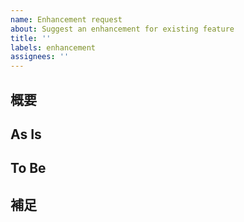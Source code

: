 ```yaml
---
name: Enhancement request
about: Suggest an enhancement for existing feature
title: ''
labels: enhancement
assignees: ''
---
```


<!-- LABEL: fix/{server,react,html/css/other} のうち一つ以上をつけてください -->

## 概要
<!-- どの機能の何がどうなってほしいか、一行程度に具体的に説明してください。 -->

## As Is
<!-- 現状どうであるか (スクショや言葉による説明など)  -->

## To Be
<!-- どうなってほしいか (スクショや言葉による説明など) -->

## 補足
<!--  その他の情報。 -->